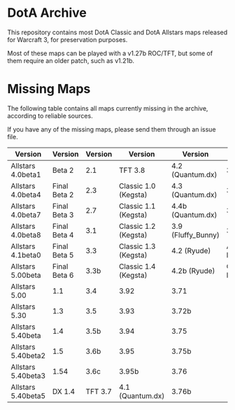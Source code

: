 # DotA Archive

This repository contains most DotA Classic and DotA Allstars maps released for Warcraft 3, for preservation purposes.

Most of these maps can be played with a v1.27b ROC/TFT, but some of them require an older patch, such as v1.21b.

# Missing Maps

The following table contains all maps currently missing in the archive, according to reliable sources.

If you have any of the missing maps, please send them through an issue file.

| Version | Version | Version | Version | Version | Version |
| -------- | -------- | -------- | -------- | -------- | -------- |
| Allstars 4.0beta1 | Beta 2 | 2.1 | TFT 3.8 | 4.2 (Quantum.dx) | 3.81 |
| Allstars 4.0beta4 | Final Beta 2 | 2.3 | Classic 1.0 (Kegsta) | 4.3 (Quantum.dx) | 3.82 |
| Allstars 4.0beta7 | Final Beta 3 | 2.7 | Classic 1.1 (Kegsta) | 4.4b (Quantum.dx) | 3.82c |
| Allstars 4.0beta8 | Final Beta 4 | 3.1 | Classic 1.2 (Kegsta) | 3.9 (Fluffy_Bunny) | 3.82d |
| Allstars 4.1beta0 | Final Beta 5 | 3.3 | Classic 1.3 (Kegsta) | 4.2 (Ryude) | Anniversary Edition |
| Allstars 5.00beta | Final Beta 6 | 3.3b | Classic 1.4 (Kegsta) | 4.2b (Ryude) | Christmas Edition 7 |
| Allstars 5.00 | 1.1 | 3.4 | 3.92 | 3.71 |
| Allstars 5.30 | 1.3 | 3.5 | 3.93 | 3.72b |
| Allstars 5.40beta | 1.4 | 3.5b | 3.94 | 3.75 |
| Allstars 5.40beta2 | 1.5 | 3.6b | 3.95 | 3.75b |
| Allstars 5.40beta3 | 1.54 | 3.6c | 3.95b | 3.76 |
| Allstars 5.40beta5 | DX 1.4 | TFT 3.7 | 4.1 (Quantum.dx) | 3.76b |